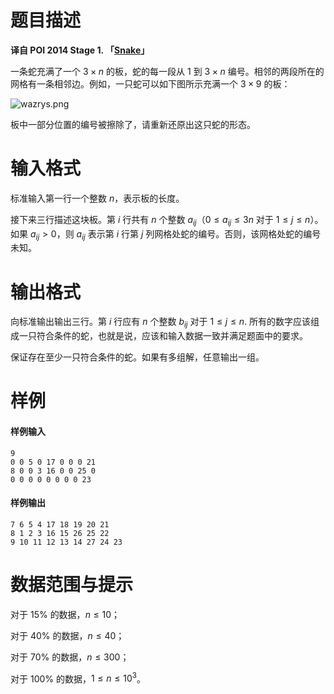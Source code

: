 
# 题目描述

**译自 POI 2014 Stage 1. 「[Snake](https://szkopul.edu.pl/problemset/problem/3zwfwt3ZGc2f6NndNgzS3Dfu/site/?key=statement)」**

一条蛇充满了一个 $3\times n$ 的板，蛇的每一段从 $1$ 到 $3 \times n$ 编号。相邻的两段所在的网格有一条相邻边。例如，一只蛇可以如下图所示充满一个 $3\times 9$ 的板：

![wazrys.png](/source/loj/2464/img/aHR0cHM6Ly9zemtvcHVsLmVkdS5wbC9wcm9ibGVtc2V0L3Byb2JsZW0vM3p3Znd0M1pHYzJmNk5uZE5nelMzRGZ1L3NpdGUvaW1hZ2VzL09JMjEvd2F6cnlzLnBuZw==.png)

板中一部分位置的编号被擦除了，请重新还原出这只蛇的形态。

# 输入格式

标准输入第一行一个整数 $n$，表示板的长度。

接下来三行描述这块板。第 $i$ 行共有 $n$ 个整数 $a_{ij}$（$0 \le a_{ij} \le 3n$ 对于 $1 \le j \le n$）。如果 $a_{ij} \gt 0$，则 $a_{ij}$ 表示第 $i$ 行第 $j$ 列网格处蛇的编号。否则，该网格处蛇的编号未知。

# 输出格式

向标准输出输出三行。第 $i$ 行应有 $n$ 个整数 $b_{ij}$ 对于 $1 \le j \le n$. 所有的数字应该组成一只符合条件的蛇，也就是说，应该和输入数据一致并满足题面中的要求。

保证存在至少一只符合条件的蛇。如果有多组解，任意输出一组。

# 样例

#### 样例输入
```plain
9
0 0 5 0 17 0 0 0 21
8 0 0 3 16 0 0 25 0
0 0 0 0 0 0 0 0 23
```

#### 样例输出
```plain
7 6 5 4 17 18 19 20 21
8 1 2 3 16 15 26 25 22
9 10 11 12 13 14 27 24 23
```

# 数据范围与提示

对于 $15\%$ 的数据，$n \le 10$；

对于 $40\%$ 的数据，$n \le 40$；

对于 $70\%$ 的数据，$n \le 300$；

对于 $100\%$ 的数据，$1\le n\le 10^3$。

